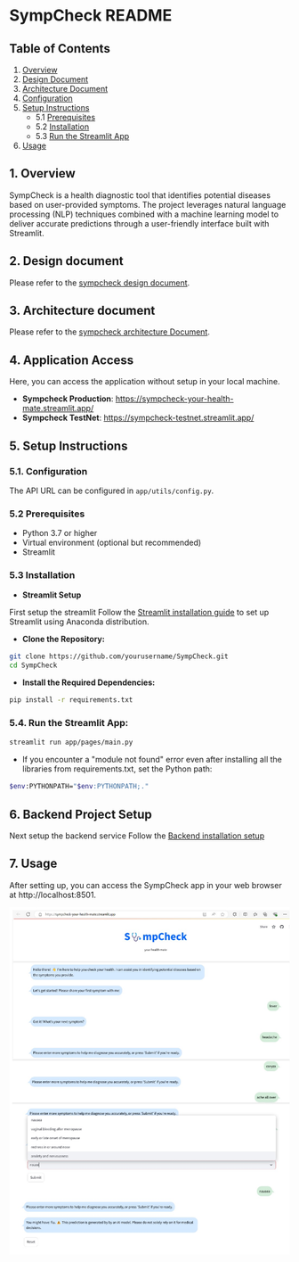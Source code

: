 # SympCheck README

## Table of Contents
1. [Overview](#1-overview)
2. [Design Document](#2-design-document)
3. [Architecture Document](#3-architecture-document)
4. [Configuration](#4-configuration)
5. [Setup Instructions](#5-setup-instructions)
   - 5.1 [Prerequisites](#51-prerequisites)
   - 5.2 [Installation](#52-installation)
   - 5.3 [Run the Streamlit App](#53-run-the-streamlit-app)
6. [Usage](#6-usage)

## 1. Overview
SympCheck is a health diagnostic tool that identifies potential diseases based on user-provided symptoms. The project leverages natural language processing (NLP) techniques combined with a machine learning model to deliver accurate predictions through a user-friendly interface built with Streamlit.

## 2. Design document

Please refer to the [sympcheck design document](docs\development.md).

## 3. Architecture document

Please refer to the [sympcheck architecture Document](docs\architecture.md).

## 4. Application Access

Here, you can access the application without setup in your local machine.

- **Sympcheck Production**: https://sympcheck-your-health-mate.streamlit.app/
- **Sympcheck TestNet**: https://sympcheck-testnet.streamlit.app/


## 5. Setup Instructions

### 5.1. Configuration
The API URL can be configured in `app/utils/config.py`.

### 5.2 Prerequisites
- Python 3.7 or higher
- Virtual environment (optional but recommended)
- Streamlit

### 5.3 Installation

- **Streamlit Setup**

First setup the streamlit
Follow the [Streamlit installation guide](https://docs.streamlit.io/get-started/installation/anaconda-distribution) to set up Streamlit using Anaconda distribution.


- **Clone the Repository:**
```sh
git clone https://github.com/yourusername/SympCheck.git
cd SympCheck
```
- **Install the Required Dependencies:**

```sh
pip install -r requirements.txt
```

### 5.4. Run the Streamlit App:
```sh
streamlit run app/pages/main.py
```
- If you encounter a "module not found" error even after installing all the libraries from requirements.txt, set the Python path:

```sh
$env:PYTHONPATH="$env:PYTHONPATH;."

```
## 6. Backend Project Setup

Next setup the backend service
Follow the [Backend installation setup](https://github.com/Venkatalakshmikottapalli/SympCheckBackend/blob/main/README.md)


## 7. Usage
After setting up, you can access the SympCheck app in your web browser at http://localhost:8501.

![alt text](Sympcheck_UI_Screen.jpg)